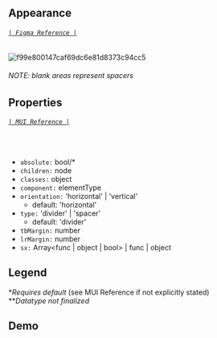 ## Appearance
###### [`| Figma Reference |`](https://www.figma.com/file/P38agSWlZGpxD68uQdcRmp/Tarka-kit?node-id=2301%3A140209)
![f99e800147caf69dc6e81d8373c94cc5](https://user-images.githubusercontent.com/77284270/185225706-15ef6e88-9180-4322-a733-68a30a8289cc.png)
###### NOTE: blank areas represent spacers

## Properties
###### [`| MUI Reference |`](https://mui.com/material-ui/api/divider/)
<br/>

* `absolute:` bool/*
* `children:` node
* `classes:` object
* `component:` elementType
* `orientation:` 'horizontal' | 'vertical'
    * default: 'horizontal'
* `type:` 'divider' | 'spacer'
    * default: 'divider'
* `tbMargin:` number
* `lrMargin:` number
* `sx:` Array<func | object | bool> | func | object

## Legend
\**Requires default* (see MUI Reference if not explicitly stated)<br/>
\*\**Datatype not finalized*

## Demo
